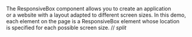 The ResponsiveBox component allows you to&nbsp;create an&nbsp;application or&nbsp;a&nbsp;website with a&nbsp;layout adapted to&nbsp;different screen sizes. In&nbsp;this demo, each element on&nbsp;the page is&nbsp;a&nbsp;ResponsiveBox element whose location is&nbsp;specified for each possible screen size.
// _split_